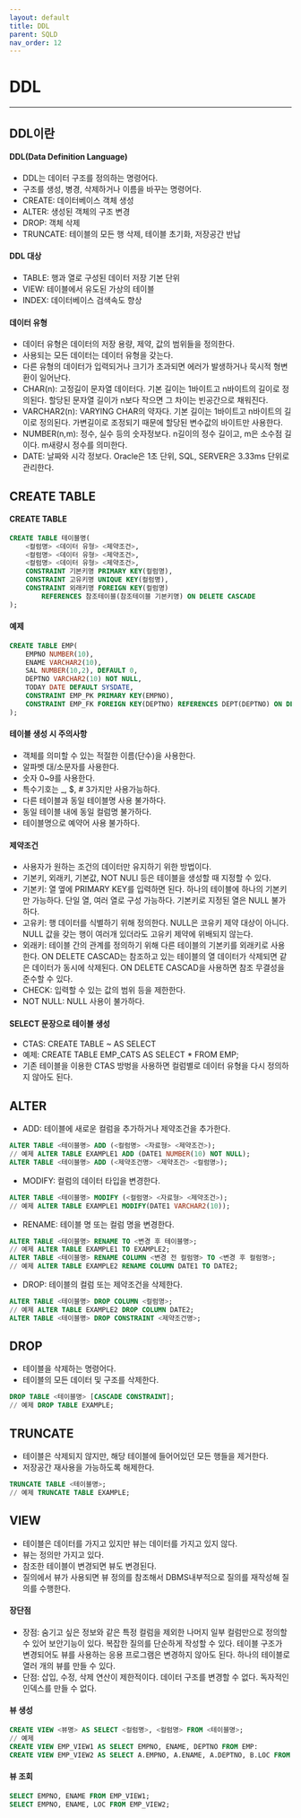 ```yaml
---
layout: default
title: DDL
parent: SQLD
nav_order: 12
---
```


# DDL

---

## DDL이란

#### DDL(Data Definition Language)

- DDL는 데이터 구조를 정의하는 명령어다.
- 구조를 생성, 병경, 삭제하거나 이름을 바꾸는 명령어다.
- CREATE: 데이터베이스 객체 생성
- ALTER: 생성된 객체의 구조 변경
- DROP: 객체 삭제
- TRUNCATE: 테이블의 모든 행 삭제, 테이블 초기화, 저장공간 반납

#### DDL 대상

- TABLE: 행과 열로 구성된 데이터 저장 기본 단위
- VIEW: 테이블에서 유도된 가상의 테이블
- INDEX: 데이터베이스 검색속도 향상

#### 데이터 유형

- 데이터 유형은 데이터의 저장 용량, 제약, 값의 범위들을 정의한다.
- 사용되는 모든 데이터는 데이터 유형을 갖는다.
- 다른 유형의 데이터가 입력되거나 크기가 초과되면 에러가 발생하거나 묵시적 형변환이 일어난다.
- CHAR(n): 고정길이 문자열 데이터다. 기본 길이는 1바이트고 n바이트의 길이로 정의된다. 할당된 문자열 길이가 n보다 작으면 그 차이는 빈공간으로 채워진다.
- VARCHAR2(n): VARYING CHAR의 약자다. 기본 길이는 1바이트고 n바이트의 길이로 정의된다. 가변길이로 조정되기 때문에 할당된 변수값의 바이트만 사용한다.
- NUMBER(n,m): 정수, 실수 등의 숫자정보다. n길이의 정수 길이고, m은 소수점 길이다. m새량시 정수를 의미한다.
- DATE: 날짜와 시각 정보다. Oracle은 1초 단위, SQL, SERVER은 3.33ms 단위로 관리한다.

## CREATE TABLE

#### CREATE TABLE

```sql
CREATE TABLE 테이블명(
    <컬럼명> <데이터 유형> <제약조건>,
    <컬럼명> <데이터 유형> <제약조건>,
    <컬럼명> <데이터 유형> <제약조건>,
    CONSTRAINT 기본키명 PRIMARY KEY(컬럼명),
    CONSTRAINT 고유키명 UNIQUE KEY(컬럼명),
    CONSTRAINT 외래키명 FOREIGN KEY(컬럼명)
        REFERENCES 참조테이블(참조테이블 기본키명) ON DELETE CASCADE
);
```

#### 예제

```sql
CREATE TABLE EMP(
    EMPNO NUMBER(10),
    ENAME VARCHAR2(10),
    SAL NUMBER(10,2), DEFAULT 0,
    DEPTNO VARCHAR2(10) NOT NULL,
    TODAY DATE DEFAULT SYSDATE,
    CONSTRAINT EMP_PK PRIMARY KEY(EMPNO),
    CONSTRAINT EMP_FK FOREIGN KEY(DEPTNO) REFERENCES DEPT(DEPTNO) ON DELETE CASCADE
);
```

#### 테이블 생성 시 주의사항

- 객체를 의미할 수 있는 적절한 이름(단수)을 사용한다.
- 알파벳 대/소문자를 사용한다.
- 숫자 0~9를 사용한다.
- 특수기호는 \_, $, # 3가지만 사용가능하다.
- 다른 테이블과 동일 테이블명 사용 불가하다.
- 동일 테이블 내에 동일 컬럼명 불가하다.
- 테이블명으로 예약어 사용 불가하다.

#### 제약조건

- 사용자가 원하는 조건의 데이터만 유지하기 위한 방법이다.
- 기본키, 외래키, 기본값, NOT NULl 등은 테이블을 생성할 때 지정할 수 있다.
- 기본키: 열 옆에 PRIMARY KEY를 입력하면 된다. 하나의 테이블에 하나의 기본키만 가능하다. 단일 열, 여러 열로 구성 가능하다. 기본키로 지정된 열은 NULL 불가하다.
- 고유키: 행 데이터를 식별하기 위해 정의한다. NULL은 코유키 제약 대상이 아니다. NULL 값을 갖는 행이 여러개 있더라도 고유키 제약에 위배되지 않는다.
- 외래키: 테이블 간의 관계를 정의하기 위해 다른 테이블의 기본키를 외래키로 사용한다. ON DELETE CASCAD는 참조하고 있는 테이블의 열 데이터가 삭제되면 같은 데이터가 동시에 삭제된다. ON DELETE CASCAD을 사용하면 참조 무결성을 준수할 수 있다.
- CHECK: 입력할 수 있는 값의 범위 등을 제한한다.
- NOT NULL: NULL 사용이 불가하다.

#### SELECT 문장으로 테이블 생성

- CTAS: CREATE TABLE ~ AS SELECT
- 예제: CREATE TABLE EMP_CATS AS SELECT \* FROM EMP;
- 기존 테이블을 이용한 CTAS 방벙을 사용하면 컬럼별로 데이터 유형을 다시 정의하지 않아도 된다.

## ALTER

- ADD: 테이블에 새로운 컬럼을 추가하거나 제약조건을 추가한다.

```sql
ALTER TABLE <테이블명> ADD (<컬럼명> <자료형> <제약조건>);
// 예제 ALTER TABLE EXAMPLE1 ADD (DATE1 NUMBER(10) NOT NULL);
ALTER TABLE <테이블명> ADD (<제약조건명> <제약조건> <컬럼명>);
```

- MODIFY: 컬럼의 데이터 타입을 변경한다.

```sql
ALTER TABLE <테이블명> MODIFY (<컬럼명> <자료형> <제약조건>);
// 예제 ALTER TABLE EXAMPLE1 MODIFY(DATE1 VARCHAR2(10));
```

- RENAME: 테이블 명 또는 컬럼 명을 변경한다.

```sql
ALTER TABLE <테이블명> RENAME TO <변경 후 테이블명>;
// 예제 ALTER TABLE EXAMPLE1 TO EXAMPLE2;
ALTER TABLE <테이블명> RENAME COLUMN <변경 전 컬럼명> TO <변경 후 컬럼명>;
// 예제 ALTER TABLE EXAMPLE2 RENAME COLUMN DATE1 TO DATE2;
```

- DROP: 테이블의 컬럼 또는 제약조건을 삭제한다.

```sql
ALTER TABLE <테이블명> DROP COLUMN <컬럼명>;
// 예제 ALTER TABLE EXAMPLE2 DROP COLUMN DATE2;
ALTER TABLE <테이블명> DROP CONSTRAINT <제약조건명>;
```

## DROP

- 테이블을 삭제하는 명령어다.
- 테이블의 모든 데이터 및 구조를 삭제한다.

```sql
DROP TABLE <테이블명> [CASCADE CONSTRAINT];
// 예제 DROP TABLE EXAMPLE;
```

## TRUNCATE

- 테이블은 삭제되지 않지만, 해당 테이블에 들어어있던 모든 행들을 제거한다.
- 저장공간 재사용을 가능하도록 해제한다.

```sql
TRUNCATE TABLE <테이블명>;
// 예제 TRUNCATE TABLE EXAMPLE;
```

## VIEW

- 테이블은 데이터를 가지고 있지만 뷰는 데이터를 가지고 있지 않다.
- 뷰는 정의만 가지고 있다.
- 참조한 테이블이 변경되면 뷰도 변경된다.
- 질의에서 뷰가 사용되면 뷰 정의를 참조해서 DBMS내부적으로 질의를 재작성해 질의를 수행한다.

#### 장단점

- 장점: 숨기고 싶은 정보와 같은 특정 컬럼을 제외한 나머지 일부 컬럼만으로 정의할 수 있어 보안기능이 있다. 복잡한 질의를 단순하게 작성할 수 있다. 테이블 구조가 변경되어도 뷰를 사용하는 응용 프로그램은 변경하지 않아도 된다. 하나의 테이블로 열러 개의 뷰를 만들 수 있다.
- 단점: 삽입, 수정, 삭제 연산이 제한적이다. 데이터 구조를 변경할 수 없다. 독자적인 인덱스를 만들 수 없다.

#### 뷰 생성

```sql
CREATE VIEW <뷰명> AS SELECT <컬럼명>, <컬럼명> FROM <테이블명>;
// 예제
CREATE VIEW EMP_VIEW1 AS SELECT EMPNO, ENAME, DEPTNO FROM EMP:
CREATE VIEW EMP_VIEW2 AS SELECT A.EMPNO, A.ENAME, A.DEPTNO, B.LOC FROM EMP A, DEPT B WHERE A.DEPTNO = B.DEPTNO;
```

#### 뷰 조회

```sql
SELECT EMPNO, ENAME FROM EMP_VIEW1;
SELECT EMPNO, ENAME, LOC FROM EMP_VIEW2;
```
